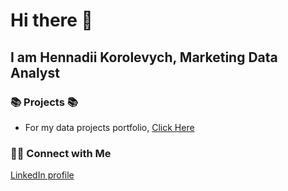 # Hi there 👋
## I am Hennadii Korolevych, Marketing Data Analyst

### 📚 Projects 📚
* For my data projects portfolio, [Click Here](https://github.com/Aneg0707/My_Projects) 

### 🙌🏻 Connect with Me

[LinkedIn profile](https://www.linkedin.com/in/h-korolevych/)
